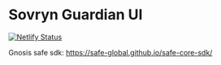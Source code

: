 # Sovryn Guardian UI

[![Netlify Status](https://api.netlify.com/api/v1/badges/97f189de-85e0-4d0c-9696-a8f96bcf66c5/deploy-status)](https://app.netlify.com/sites/sovryn-guard/deploys)


Gnosis safe sdk: https://safe-global.github.io/safe-core-sdk/
